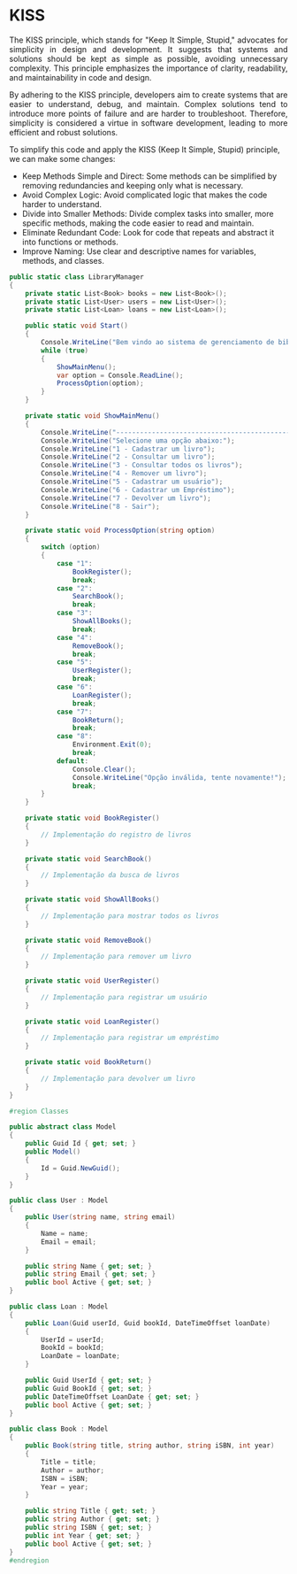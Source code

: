 # KISS

<p align="justify">
The KISS principle, which stands for "Keep It Simple, Stupid," advocates for simplicity in design and development. It suggests that systems and solutions should be kept as simple as possible, avoiding unnecessary complexity. This principle emphasizes the importance of clarity, readability, and maintainability in code and design.</p>

<p align="justify">
By adhering to the KISS principle, developers aim to create systems that are easier to understand, debug, and maintain. Complex solutions tend to introduce more points of failure and are harder to troubleshoot. Therefore, simplicity is considered a virtue in software development, leading to more efficient and robust solutions.</p>


To simplify this code and apply the KISS (Keep It Simple, Stupid) principle, we can make some changes:

- Keep Methods Simple and Direct: Some methods can be simplified by removing redundancies and keeping only what is necessary.
- Avoid Complex Logic: Avoid complicated logic that makes the code harder to understand.
- Divide into Smaller Methods: Divide complex tasks into smaller, more specific methods, making the code easier to read and maintain.
- Eliminate Redundant Code: Look for code that repeats and abstract it into functions or methods.
- Improve Naming: Use clear and descriptive names for variables, methods, and classes.





```c#
public static class LibraryManager
{
    private static List<Book> books = new List<Book>();
    private static List<User> users = new List<User>();
    private static List<Loan> loans = new List<Loan>();

    public static void Start()
    {
        Console.WriteLine("Bem vindo ao sistema de gerenciamento de biblioteca!");
        while (true)
        {
            ShowMainMenu();
            var option = Console.ReadLine();
            ProcessOption(option);
        }
    }

    private static void ShowMainMenu()
    {
        Console.WriteLine("-----------------------------------------------------");
        Console.WriteLine("Selecione uma opção abaixo:");
        Console.WriteLine("1 - Cadastrar um livro");
        Console.WriteLine("2 - Consultar um livro");
        Console.WriteLine("3 - Consultar todos os livros");
        Console.WriteLine("4 - Remover um livro");
        Console.WriteLine("5 - Cadastrar um usuário");
        Console.WriteLine("6 - Cadastrar um Empréstimo");
        Console.WriteLine("7 - Devolver um livro");
        Console.WriteLine("8 - Sair");
    }

    private static void ProcessOption(string option)
    {
        switch (option)
        {
            case "1":
                BookRegister();
                break;
            case "2":
                SearchBook();
                break;
            case "3":
                ShowAllBooks();
                break;
            case "4":
                RemoveBook();
                break;
            case "5":
                UserRegister();
                break;
            case "6":
                LoanRegister();
                break;
            case "7":
                BookReturn();
                break;
            case "8":
                Environment.Exit(0);
                break;
            default:
                Console.Clear();
                Console.WriteLine("Opção inválida, tente novamente!");
                break;
        }
    }

    private static void BookRegister()
    {
        // Implementação do registro de livros
    }

    private static void SearchBook()
    {
        // Implementação da busca de livros
    }

    private static void ShowAllBooks()
    {
        // Implementação para mostrar todos os livros
    }

    private static void RemoveBook()
    {
        // Implementação para remover um livro
    }

    private static void UserRegister()
    {
        // Implementação para registrar um usuário
    }

    private static void LoanRegister()
    {
        // Implementação para registrar um empréstimo
    }

    private static void BookReturn()
    {
        // Implementação para devolver um livro
    }
}

#region Classes

public abstract class Model
{
    public Guid Id { get; set; }
    public Model()
    {
        Id = Guid.NewGuid();
    }
}

public class User : Model
{
    public User(string name, string email)
    {
        Name = name;
        Email = email;
    }

    public string Name { get; set; }
    public string Email { get; set; }
    public bool Active { get; set; }
}

public class Loan : Model
{
    public Loan(Guid userId, Guid bookId, DateTimeOffset loanDate)
    {
        UserId = userId;
        BookId = bookId;
        LoanDate = loanDate;
    }

    public Guid UserId { get; set; }
    public Guid BookId { get; set; }
    public DateTimeOffset LoanDate { get; set; }
    public bool Active { get; set; }
}

public class Book : Model
{
    public Book(string title, string author, string iSBN, int year)
    {
        Title = title;
        Author = author;
        ISBN = iSBN;
        Year = year;
    }

    public string Title { get; set; }
    public string Author { get; set; }
    public string ISBN { get; set; }
    public int Year { get; set; }
    public bool Active { get; set; }
}
#endregion
```
